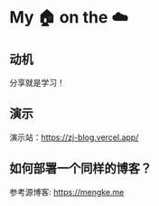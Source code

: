 # My 🏠 on the ☁️

## 动机

分享就是学习！

## 演示

演示站：<https://zj-blog.vercel.app/>

## 如何部署一个同样的博客？

参考源博客: <https://mengke.me>
